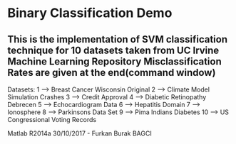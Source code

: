 # Binary Classification Demo


## This is the implementation of SVM classification technique for 10 datasets taken from UC Irvine Machine Learning Repository Misclassification Rates are given at the end(command window)

 Datasets:
   1 --> Breast Cancer Wisconsin Original
   2 --> Climate Model Simulation Crashes
   3 --> Credit Approval
   4 --> Diabetic Retinopathy Debrecen
   5 --> Echocardiogram Data
   6 --> Hepatitis Domain
   7 --> Ionosphere
   8 --> Parkinsons Data Set
   9 --> Pima Indians Diabetes
   10 --> US Congressional Voting Records




 Matlab R2014a
 30/10/2017 - Furkan Burak BAGCI
